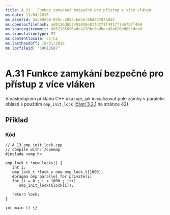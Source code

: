 ```yaml
---
title: A.31   Funkce zamykání bezpečné pro přístup z více vláken
ms.date: 11/04/2016
ms.assetid: 3ad89eb8-076c-405a-be5e-88d3d707a832
ms.openlocfilehash: ad0116dbb3491058e81fd271f4917f7eb7bff460
ms.sourcegitcommit: 6052185696adca270bc9bdbec45a626dd89cdcdd
ms.translationtype: MT
ms.contentlocale: cs-CZ
ms.lasthandoff: 10/31/2018
ms.locfileid: "50613587"
---
```

# <a name="a31---thread-safe-lock-functions"></a>A.31   Funkce zamykání bezpečné pro přístup z více vláken

V následujícím příkladu C++ ukazuje, jak inicializovat pole zámky v paralelní oblasti s použitím `omp_init_lock` ([části 3.2.1](../../parallel/openmp/3-2-1-omp-init-lock-and-omp-init-nest-lock-functions.md) na stránce 42).

## <a name="example"></a>Příklad

### <a name="code"></a>Kód

```
// A_13_omp_init_lock.cpp
// compile with: /openmp
#include <omp.h>

omp_lock_t *new_locks() {
   int i;
   omp_lock_t *lock = new omp_lock_t[1000];
   #pragma omp parallel for private(i)
   for (i = 0 ; i < 1000 ; i++)
      omp_init_lock(&lock[i]);

   return lock;
}

int main () {}
```